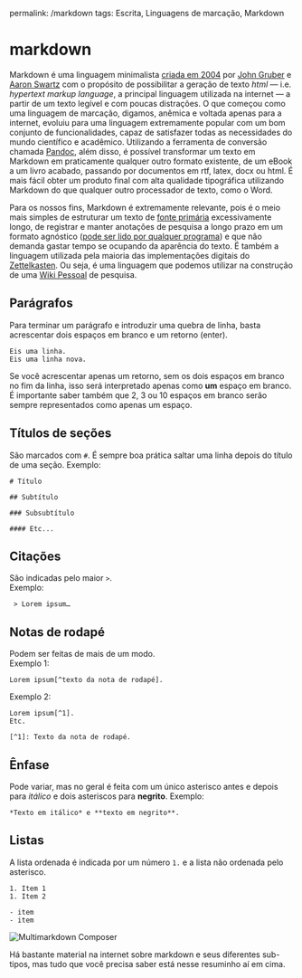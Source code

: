 permalink: /markdown
tags: Escrita, Linguagens de marcação, Markdown

# markdown

<script src="prism.js"></script>

Markdown é uma linguagem minimalista [criada em 2004](https://daringfireball.net/projects/markdown/) por [John Gruber](https://en.wikipedia.org/wiki/John_Gruber) e [Aaron Swartz](http://www.aaronsw.com/weblog/001189) com o propósito de possibilitar a geração de texto *html* — i.e. *hypertext markup language*, a principal linguagem utilizada na internet — a partir de um texto legível e com poucas distrações. O que começou como uma linguagem de marcação, digamos, anêmica e voltada apenas para a internet, evoluiu para uma linguagem extremamente popular com um bom conjunto de funcionalidades, capaz de satisfazer todas as necessidades do mundo científico e acadêmico. Utilizando a ferramenta de conversão chamada [Pandoc](pandoc), além disso, é possível transformar um texto em Markdown em praticamente qualquer outro formato existente, de um eBook a um livro acabado, passando por documentos em rtf, latex, docx ou html. É mais fácil obter um produto final com alta qualidade tipográfica utilizando Markdown do que qualquer outro processador de texto, como o Word.

Para os nossos fins, Markdown é extremamente relevante, pois é o meio mais simples de estruturar um texto de [fonte primária](https://gdct.blot.im/tagged/fontes-primárias) excessivamente longo, de registrar e manter anotações de pesquisa a longo prazo em um formato agnóstico ([pode ser lido por qualquer programa](markdown)) e que não demanda gastar tempo se ocupando da aparência do texto. É também a linguagem utilizada pela maioria das implementações digitais do [Zettelkasten](zettelkasten). Ou seja, é uma linguagem que podemos utilizar na construção de uma [Wiki Pessoal](Wikis) de pesquisa.

## Parágrafos

Para terminar um parágrafo e introduzir uma quebra de linha, basta acrescentar dois espaços em branco e um retorno (enter). 

```language-markdown
Eis uma linha.  
Eis uma linha nova.
```

Se você acrescentar apenas um retorno, sem os dois espaços em branco no fim da linha, isso será interpretado apenas como **um** espaço em branco. É importante saber também que 2, 3 ou 10 espaços em branco serão sempre representados como apenas um espaço.


## Títulos de seções  

São marcados com `#`.  É sempre boa prática saltar uma linha depois do título de uma seção. 
Exemplo:  

```language-markdown
# Título  

## Subtítulo  

### Subsubtítulo  

#### Etc...  

```  

## Citações  

São indicadas pelo maior `>`.  
Exemplo:  

```language-markdown  
 > Lorem ipsum…  
```  

## Notas de rodapé  

Podem ser feitas de mais de um modo.  
Exemplo 1:  

```language-markdown  
Lorem ipsum[^texto da nota de rodapé].  
```  

Exemplo 2:  
```language-markdown    
Lorem ipsum[^1].  
Etc.  

[^1]: Texto da nota de rodapé.  
```  

## Ênfase  

Pode variar, mas no geral é feita com um único asterisco antes e depois para *itálico* e dois asteriscos para **negrito**.  Exemplo:  

```language-markdown    
*Texto em itálico* e **texto em negrito**.  
```  

## Listas  
A lista ordenada é indicada por um número `1.` e a lista não ordenada pelo asterisco.  

```language-markdown    
1. Item 1  
1. Item 2  

- item  
- item  
```  

![Multimarkdown Composer](./img/apps/__mmd.png)  

Há bastante material na internet sobre markdown e seus diferentes sub-tipos, mas tudo que você precisa saber está nesse resuminho aí em cima. 

